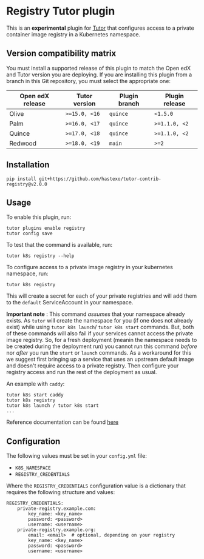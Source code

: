 Registry Tutor plugin
===================================

This is an **experimental** plugin for
[Tutor](https://docs.tutor.overhang.io) that configures access to a 
private container image registry in a Kubernetes namespace.

Version compatibility matrix
----------------------------

You must install a supported release of this plugin to match the Open
edX and Tutor version you are deploying. If you are installing this
plugin from a branch in this Git repository, you must select the
appropriate one:

| Open edX release | Tutor version     | Plugin branch | Plugin release |
|------------------|-------------------|---------------|----------------|
| Olive            | `>=15.0, <16`     | `quince`      | `<1.5.0`       |
| Palm             | `>=16.0, <17`     | `quince`      | `>=1.1.0, <2`  |
| Quince           | `>=17.0, <18`     | `quince`      | `>=1.1.0, <2`  |
| Redwood          | `>=18.0, <19`     | `main`        | `>=2`          |


Installation
------------

    pip install git+https://github.com/hastexo/tutor-contrib-registry@v2.0.0

Usage
-----

To enable this plugin, run:

    tutor plugins enable registry
    tutor config save

To test that the command is available, run:

    tutor k8s registry --help

To configure access to a private image registry in your kubernetes namespace, run:

    tutor k8s registry

This will create a secret for each of your private registries and will add them to 
the `default` ServiceAccount in your namespace.

**Important note** : This command *assumes* that your namespace already exists.
As `tutor` will create the namespace for you (if one does not already exist) 
while using `tutor k8s launch`/ `tutor k8s start` commands. But, both of these 
commands will also fail if your services cannot access the private image registry. 
So, for a fresh deployment (meanin the namespace needs to be created during 
the deployment run) you cannot run this command *before* nor *after* you run the 
`start` or `launch` commands.
As a workaround for this we suggest first bringing up a service that uses an upstream
default image and doesn't require access to a private registry. Then configure your 
registry access and run the rest of the deployment as usual. 

An example with `caddy`:

    tutor k8s start caddy
    tutor k8s registry
    tutor k8s launch / tutor k8s start
    ...

Reference documentation can be found [here](https://kubernetes.io/docs/tasks/configure-pod-container/configure-service-account/#add-imagepullsecrets-to-a-service-account)

Configuration
-------------

The following values must be set in your `config.yml` file:

* `K8S_NAMESPACE`
* `REGISTRY_CREDENTIALS`

Where the `REGISTRY_CREDENTIALS` configuration value is a dictionary that requires the following structure and values:

    REGISTRY_CREDENTIALS:
        private-registry.example.com:
            key_name: <key_name>
            password: <password>
            username: <username>
        private-registry.example.org:
            email: <email>  # optional, depending on your registry
            key_name: <key_name>
            password: <password>
            username: <username>

